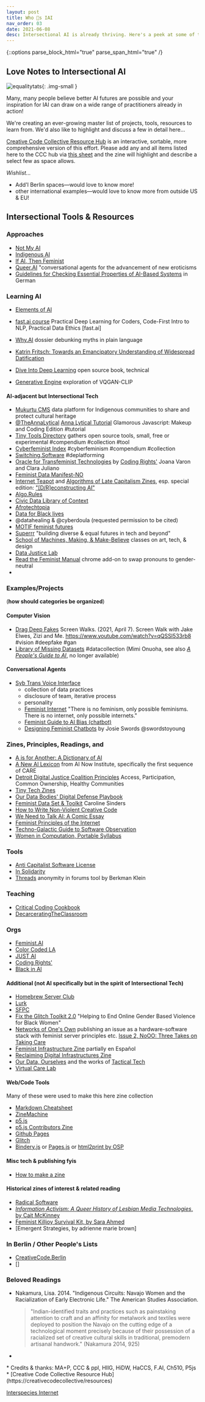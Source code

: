 ```yaml
---
layout: post
title: Who 💜s IAI
nav_order: 03
date: 2021-06-08
desc: Intersectional AI is already thriving. Here's a peek at some of the badass folks making it happen!
---
```

{::options parse_block_html="true" parse_span_html="true" /}

<!-- need to redistribute, change order, decide which to feature, describe, guest discussion -->

<!-- is the love note zine a list that refers out to the code resource hub instead? -->


<main class="zine">
<section class="zine-page page-1" markdown="1">

## Love Notes to Intersectional AI

![equalitytats](../assets/img/equalitytats.png){: .img-small }

</section>
<section class="zine-page page-2" markdown="1">
Many, many people believe better AI futures are possible and your inspiration for IAI can draw on a wide range of practitioners already in action!

We're creating an ever-growing master list of projects, tools, resources to learn from. We'd also like to highlight and discuss a few in detail here...

</section>
<section class="zine-page page-3" markdown="1">
<!-- >**(should all these go in the ccc resource guide & link from there)** -->
<!-- >simple databases are the key to everything, separating data layer from business layer -->

<!-- refer to Creative Code Collective Hub -->
[Creative Code Collective Resource Hub](https://creativecodecollective.github.io/resource-hub/) is an interactive, sortable, more comprehensive version of this effort. Please add any and all items listed here to the CCC hub via [this sheet](https://docs.google.com/spreadsheets/d/1PhArOS2tgxC7PgHbUy7eCFjqwGBe90QnbNuj4A51b90/edit?usp=sharing) and the zine will highlight and describe a select few as space allows.

*Wishlist...*
* Add'l Berlin spaces—would love to know more!
* other international examples—would love to know more from outside US & EU!

</section>
<section class="zine-page page-4" markdown="1">

## Intersectional Tools & Resources 
<!-- ### Featured?? Which to include -->

### Approaches
* [Not My AI](https://notmy.ai/)
* [Indigenous AI](https://www.indigenous-ai.net/)
* [If AI, Then Feminist](https://netzforma.org/publikation-wenn-ki-dann-feministisch-impulse-aus-wissenschaft-und-aktivismus)
* [Queer.AI](https://queer.ai/) "conversational agents for the advancement of new eroticisms
* [Guidelines for Checking Essential Properties of AI-Based Systems](https://algorithmwatch.org/de/auto-hr/leitfaden/) in German

### Learning AI
- [Elements of AI](https://course.elementsofai.com/)
- [fast.ai course](https://course.fast.ai/videos/?lesson=1) Practical Deep Learning for Coders, Code-First Intro to NLP, Practical Data Ethics [fast.ai]
- [Why.AI](https://www.hiig.de/en/dossier/why-ai/) dossier debunking myths in plain language
- [Katrin Fritsch: Towards an Emancipatory Understanding of Widespread Datification](https://medium.com/@katrinfritsch/towards-an-emancipatory-understanding-of-widespread-datafication-5a53ed79eb0f)
- [Dive Into Deep Learning](https://d2l.ai/) open source book, technical
  
- [Generative Engine](https://experiments.runwayml.com/generative_engine/) exploration of VQGAN-CLIP


#### AI-adjacent but Intersectional Tech
* [Mukurtu CMS](https://mukurtu-australia-nsw.libraries.wsu.edu/mukurtu-cms) data platform for Indigenous communities to share and protect cultural heritage
* [@TheAnnaLytical](http://instagram.com/theannalytical) [Anna Lytical Tutorial](https://youtu.be/SpzN47A7gqg) Glamorous Javascript: Makeup and Coding Edition #tutorial
* [Tiny Tools Directory](https://tinytools.directory/) gathers open source tools, small, free or experimental #compendium #collection #tool
* [Cyberfeminist Index](https://cyberfeminismindex.com/) #cyberfeminism #compendium #collection
* [Switching.Software](https://switching.software/list/all-in-one-services/) #deplatforming
* [Oracle for Transfeminist Technologies](https://www.transfeministech.codingrights.org/) by [Coding Rights'](http://codingrights.org/) Joana Varon and Clara Juliano
* [Feminist Data Manifest-NO](https://www.manifestno.com/)
* [Internet Teapot](https://internetteapot.com/) and [Algorithms of Late Capitalism Zines](https://algorithmsoflatecapitalism.tumblr.com/zines), esp. special edition: ["\[D/R\]econstructing AI"](https://href.li/?https://firebasestorage.googleapis.com/v0/b/internet-teapot.appspot.com/o/ALC%20-%20Dreams%20of%20Visionary%20Fiction.pdf?alt=media&token=4c3a9d31-922d-4dbe-9c6f-42fbd69fe312)
* [Algo.Rules](https://algorules.org/en/home)
* [Civic Data Library of Context](https://www.civicdatalibrary.org/)
* [Afrotechtopia](https://www.afrotectopia.org/)
* [Data for Black lives](https://d4bl.org/)
* @datahealing & @cyberdoula (requested permission to be cited)
* [MOTIF feminist futures](https://feministfutures.net/)
* [Superrr](https://superrr.net/) "building diverse & equal futures in tech and beyond"
* [School of Machines, Making, & Make-Believe](http://schoolofma.org/) classes on art, tech, & design
* [Data Justice Lab](https://datajusticelab.org/)
* [Read the Feminist Manual](https://psaroskalazines.gr/zines/RTFM/) chrome add-on to swap pronouns to gender-neutral
* 


### Examples/Projects

(**how should categories be organized**)

#### Computer Vision
* [Drag Deep Fakes](https://www.youtube.com/watch?v=qQSSl533rb8) Screen Walks. (2021, April 7). Screen Walk with Jake Elwes, Zizi and Me. https://www.youtube.com/watch?v=qQSSl533rb8 #vision #deepfake #gan
* [Library of Missing Datasets](https://github.com/MimiOnuoha/missing-datasets) #datacollection (Mimi Onuoha, see also [*A People's Guide to AI*](https://mimionuoha.com/a-peoples-guide-to-ai), no longer available)
  
#### Conversational Agents 
* [Syb Trans Voice Interface](http://syb.feministchatbot.com/)
  * collection of data practices
  * disclosure of team, iterative process
  * personality
  * [Feminist Internet](https://www.feministinternet.com/) "There is no feminism, only possible feminisms. There is no internet, only possible internets."
  * [Feminist Guide to AI Bias (chatbot)](http://about.f-xa.co/2/)
  * [Designing Feminist Chatbots](https://drive.google.com/file/d/0B036SlUSi-z4UkkzYUVGTGdocXc/view?resourcekey=0-DS-Lj4uCk2VHf1cuogGNfg) by Josie Swords @swordstoyoung

### Zines, Principles, Readings, and
* [A is for Another: A Dictionary of AI](https://aisforanother.net/pages/site.html)
* [A New AI Lexicon](https://medium.com/a-new-ai-lexicon/) from AI Now Institute, specifically the first sequence of CARE
* [Detroit Digital Justice Coalition Principles](http://detroitdjc.org/principles/) Access, Participation, Common Ownership, Healthy Communities
* [Tiny Tech Zines](https://tinytechzines.org/)
* [Our Data Bodies' Digital Defense Playbook](https://www.odbproject.org/tools/)
* [Feminist Data Set & Toolkit](https://carolinesinders.com/feminist-data-set/) Caroline Sinders
* [How to Write Non-Violent Creative Code](https://contributors-zine.p5js.org/#reflection-olivia-mckayla-ross)
* [We Need to Talk AI: A Comic Essay](https://weneedtotalk.ai/)
* [Feminist Principles of the Internet](https://feministinternet.org/)
* [Techno-Galactic Guide to Software Observation](https://monoskop.org/images/e/e3/The_Techno-Galactic_Guide_to_Software_Observation_2018.pdf)
* [Women in Computation, Portable Syllabus](https://sarahciston.github.io/intersectionalai/assets/files/WomenInComputation_PortableSyllabus.pdf)

### Tools
* [Anti Capitalist Software License](https://anticapitalist.software/)
* [In Solidarity](https://github.com/marketplace/in-solidarity)
* [Threads](https://cyber.harvard.edu/projects/threads) anonymity in forums tool by Berkman Klein

### Teaching
* [Critical Coding Cookbook](https://parsonsdt.github.io/critical-coding-cookbook/)
* [DecarceratingTheClassroom](https://decarceratingtheclassroom.myportfolio.com/archive)

### Orgs
* [Feminist.AI](https://feminist.ai)
* [Color Coded LA](https://colorcoded.la)
* [JUST AI](https://www.adalovelaceinstitute.org/just-ai/)
* [Coding Rights'](http://codingrights.org/)
* [Black in AI](https://blackinai.github.io/)

#### Additional (not AI specifically but in the spirit of Intersectional Tech)
* [Homebrew Server Club](https://homebrewserver.club/)
* [Lurk](https://lurk.org/)
* [SFPC](https://sfpc.io/)
* [Fix the Glitch Toolkit 2.0](https://glitchcharity.co.uk/wp-content/uploads/2021/04/Glitch-Toolkit-FULL-Interactive.pdf) "Helping to End Online Gender Based Violence for Black Women"
* [Networks of One's Own](https://networksofonesown.constantvzw.org/etherbox/manual.html) publishing an issue as a hardware-software stack with feminist server principles etc. [Issue 2, NoOO: Three Takes on Taking Care](https://networksofonesown.vvvvvvaria.org/)
* [Feminist Infrastructure Zine](https://alexandria.anarchaserver.org/index.php/Feminist_Infrastructure) partially en Español
* [Reclaiming Digital Infrastructures Zine](https://constantvzw.org/documents/RDI/Reclaiming%20Digital%20Infrastructures.pdf)
* [Our Data, Ourselves](https://ourdataourselves.tacticaltech.org/) and the works of [Tactical Tech](https://tacticaltech.org/projects)
* [Virtual Care Lab](https://virtualcarelab.com/)

#### Web/Code Tools
Many of these were used to make this here zine collection
* [Markdown Cheatsheet](https://devhints.io/markdown)
* [ZineMachine](https://zine-machine.glitch.me/)
* [p5.js]()
* [p5.js Contributors Zine](https://contributors-zine.p5js.org/#read)
* [Github Pages]()
* [Glitch]()
* [Bindery.js]() or [Pages.js]() or [html2print by OSP](http://osp.kitchen/tools/html2print/)

#### Misc tech & publishing fyis
* [How to make a zine](https://thecreativeindependent.com/guides/how-to-make-a-zine/)
<!-- * [exercise exactly 4 min per day](https://substack.net/zine/exercise-exactly-4-minutes-per-day.html) visual example -->

#### Historical zines of interest & related reading
* [Radical Software](https://radicalsoftware.org/e/index.html)
* [*Information Activism: A Queer History of Lesbian Media Technologies*, by Cait McKinney](http://caitmckinney.com/)
* [Feminist Killjoy Survival Kit, by Sara Ahmed](https://beyond-human-scales.net/wp-content/uploads/2021/11/AHMED-Killjoy-survival-kit.pdf)
* [Emergent Strategies, by adrienne marie brown]
  
</section>

<section class="zine-page page-5" markdown="1">

### In Berlin / Other People's Lists
* [CreativeCode.Berlin](https://github.com/CreativeCodeBerlin/creative-coding-minilist)
* []

### Beloved Readings
* Nakamura, Lisa. 2014. "Indigenous Circuits: Navajo Women and the Racialization of Early Electronic Life." The American Studies Association. 
  >"Indian-identified traits and practices such as painstaking attention to craft and an affinity for metalwork and textiles were deployed to position the Navajo on the cutting edge of a technological moment precisely because of their possession of a racialized set of creative cultural skills in traditional, premodern artisanal handwork." (Nakamura 2014, 925)
* 

</section>

<section class="zine-page page-6" markdown="1">
</section>

<section class="zine-page page-7" markdown="1">
</section>

<section class="zine-page page-8" markdown="1">
* Credits & thanks: MA+P, CCC & ppl, HIIG, HiDW, HaCCS, F.AI, Ch510, P5js
* [Creative Code Collective Resource Hub](https://creativecodecollective/resources)
</section>
</main>

[Interspecies Internet](https://www.interspecies.io/about)

<!-- refer to Creative Code Collective Hub -->